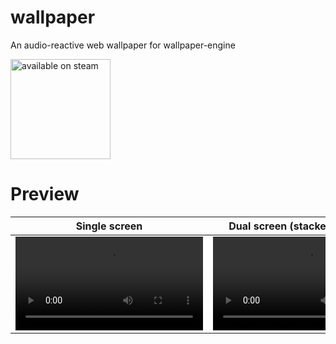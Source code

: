 # wallpaper

An audio-reactive web wallpaper for wallpaper-engine

<a href="https://steamcommunity.com/sharedfiles/filedetails/?id=3585323116">
    <img width="160" alt="available on steam" src="https://github.com/user-attachments/assets/da229ec9-8f6b-47b4-b987-7a9d6a09a9b6" />
</a>

# Preview

| Single screen                                                                                 | Dual screen (stacked vertically)                                                              |
| --------------------------------------------------------------------------------------------- | --------------------------------------------------------------------------------------------- |
| <video src="https://github.com/user-attachments/assets/5a00b17a-204d-4eff-9d71-5ea8ee7f5ff3"> | <video src="https://github.com/user-attachments/assets/3e72c6db-b728-46a6-87fb-0062ad7269d9"> |
